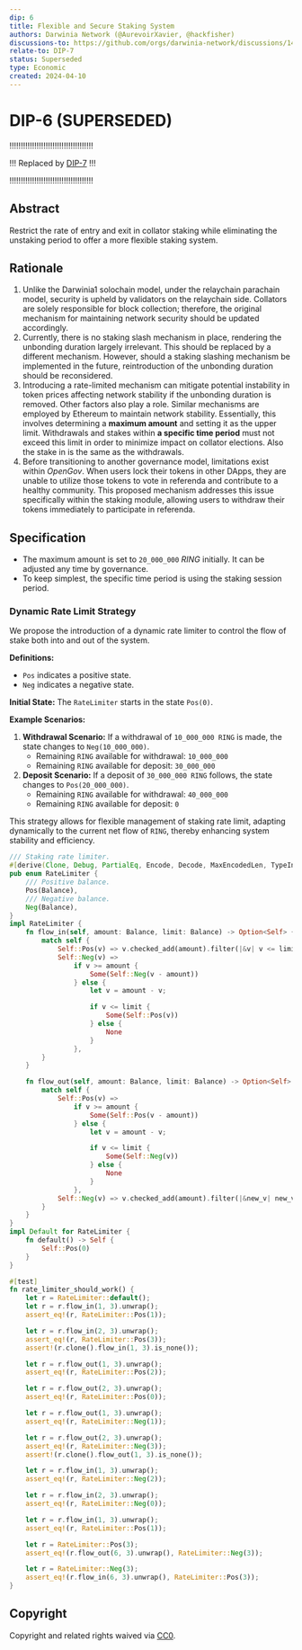 ```yaml
---
dip: 6
title: Flexible and Secure Staking System
authors: Darwinia Network (@AurevoirXavier, @hackfisher)
discussions-to: https://github.com/orgs/darwinia-network/discussions/1455
relate-to: DIP-7
status: Superseded
type: Economic
created: 2024-04-10
---
```


# DIP-6 (SUPERSEDED)

!!!!!!!!!!!!!!!!!!!!!!!!!!!!!!!!!!!!!

!!! Replaced by [DIP-7](dip-7.md) !!!

!!!!!!!!!!!!!!!!!!!!!!!!!!!!!!!!!!!!!

## Abstract

Restrict the rate of entry and exit in collator staking while eliminating the unstaking period to offer a more flexible staking system.

## Rationale

1. Unlike the Darwinia1 solochain model, under the relaychain parachain model,
   security is upheld by validators on the relaychain side. Collators are solely responsible for block collection;
   therefore, the original mechanism for maintaining network security should be updated accordingly.
2. Currently, there is no staking slash mechanism in place, rendering the unbonding duration largely irrelevant.
   This should be replaced by a different mechanism. However, should a staking slashing mechanism be implemented in the future,
   reintroduction of the unbonding duration should be reconsidered.
3. Introducing a rate-limited mechanism can mitigate potential instability in token prices affecting network stability
   if the unbonding duration is removed. Other factors also play a role. Similar mechanisms are employed by Ethereum to maintain network stability.
   Essentially, this involves determining a **maximum amount** and setting it as the upper limit.
   Withdrawals and stakes within **a specific time period** must not exceed this limit in order to minimize impact on collator elections. Also the stake in is the same as the withdrawals.
4. Before transitioning to another governance model, limitations exist within *OpenGov*. When users lock their tokens in other DApps,
   they are unable to utilize those tokens to vote in referenda and contribute to a healthy community.
   This proposed mechanism addresses this issue specifically within the staking module, allowing users to withdraw their tokens immediately to participate in referenda.

## Specification

- The maximum amount is set to `20_000_000` *RING* initially. It can be adjusted any time by governance.
- To keep simplest, the specific time period is using the staking session period.

### Dynamic Rate Limit Strategy

We propose the introduction of a dynamic rate limiter to control the flow of stake both into and out of the system.

**Definitions:**
- `Pos` indicates a positive state.
- `Neg` indicates a negative state.

**Initial State:**
The `RateLimiter` starts in the state `Pos(0)`.

**Example Scenarios:**
1. **Withdrawal Scenario:**
   If a withdrawal of `10_000_000 RING` is made, the state changes to `Neg(10_000_000)`.
   - Remaining `RING` available for withdrawal: `10_000_000`
   - Remaining `RING` available for deposit: `30_000_000`
2. **Deposit Scenario:**
   If a deposit of `30_000_000 RING` follows, the state changes to `Pos(20_000_000)`.
   - Remaining `RING` available for withdrawal: `40_000_000`
   - Remaining `RING` available for deposit: `0`

This strategy allows for flexible management of staking rate limit, adapting dynamically to the current net flow of `RING`, thereby enhancing system stability and efficiency.

```rs
/// Staking rate limiter.
#[derive(Clone, Debug, PartialEq, Encode, Decode, MaxEncodedLen, TypeInfo)]
pub enum RateLimiter {
	/// Positive balance.
	Pos(Balance),
	/// Negative balance.
	Neg(Balance),
}
impl RateLimiter {
	fn flow_in(self, amount: Balance, limit: Balance) -> Option<Self> {
		match self {
			Self::Pos(v) => v.checked_add(amount).filter(|&v| v <= limit).map(Self::Pos),
			Self::Neg(v) =>
				if v >= amount {
					Some(Self::Neg(v - amount))
				} else {
					let v = amount - v;

					if v <= limit {
						Some(Self::Pos(v))
					} else {
						None
					}
				},
		}
	}

	fn flow_out(self, amount: Balance, limit: Balance) -> Option<Self> {
		match self {
			Self::Pos(v) =>
				if v >= amount {
					Some(Self::Pos(v - amount))
				} else {
					let v = amount - v;

					if v <= limit {
						Some(Self::Neg(v))
					} else {
						None
					}
				},
			Self::Neg(v) => v.checked_add(amount).filter(|&new_v| new_v <= limit).map(Self::Neg),
		}
	}
}
impl Default for RateLimiter {
	fn default() -> Self {
		Self::Pos(0)
	}
}

#[test]
fn rate_limiter_should_work() {
	let r = RateLimiter::default();
	let r = r.flow_in(1, 3).unwrap();
	assert_eq!(r, RateLimiter::Pos(1));

	let r = r.flow_in(2, 3).unwrap();
	assert_eq!(r, RateLimiter::Pos(3));
	assert!(r.clone().flow_in(1, 3).is_none());

	let r = r.flow_out(1, 3).unwrap();
	assert_eq!(r, RateLimiter::Pos(2));

	let r = r.flow_out(2, 3).unwrap();
	assert_eq!(r, RateLimiter::Pos(0));

	let r = r.flow_out(1, 3).unwrap();
	assert_eq!(r, RateLimiter::Neg(1));

	let r = r.flow_out(2, 3).unwrap();
	assert_eq!(r, RateLimiter::Neg(3));
	assert!(r.clone().flow_out(1, 3).is_none());

	let r = r.flow_in(1, 3).unwrap();
	assert_eq!(r, RateLimiter::Neg(2));

	let r = r.flow_in(2, 3).unwrap();
	assert_eq!(r, RateLimiter::Neg(0));

	let r = r.flow_in(1, 3).unwrap();
	assert_eq!(r, RateLimiter::Pos(1));

	let r = RateLimiter::Pos(3);
	assert_eq!(r.flow_out(6, 3).unwrap(), RateLimiter::Neg(3));

	let r = RateLimiter::Neg(3);
	assert_eq!(r.flow_in(6, 3).unwrap(), RateLimiter::Pos(3));
}
```

## Copyright

Copyright and related rights waived via [CC0](../LICENSE).
